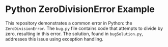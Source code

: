 # Python ZeroDivisionError Example

This repository demonstrates a common error in Python: the `ZeroDivisionError`. The `bug.py` file contains code that attempts to divide by zero, resulting in this error.  The solution, found in `bugSolution.py`, addresses this issue using exception handling.